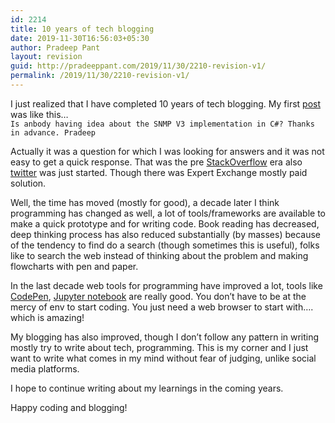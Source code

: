 ```yaml
---
id: 2214
title: 10 years of tech blogging
date: 2019-11-30T16:56:03+05:30
author: Pradeep Pant
layout: revision
guid: http://pradeeppant.com/2019/11/30/2210-revision-v1/
permalink: /2019/11/30/2210-revision-v1/
---
```

I just realized that I have completed 10 years of tech blogging. My first [post](http://pradeeppant.com/2007/10/16/snmpv3-in-c/) was like this&#8230;  
 `Is anbody having idea about the SNMP V3 implementation in C#? Thanks in advance. Pradeep` 

Actually it was a question for which I was looking for answers and it was not easy to get a quick response. That was the pre [StackOverflow](https://stackoverflow.com/) era also [twitter](https://twitter.com/) was just started. Though there was Expert Exchange mostly paid solution. 

Well, the time has moved (mostly for good), a decade later I think programming has changed as well, a lot of tools/frameworks are available to make a quick prototype and for writing code. Book reading has decreased, deep thinking process has also reduced substantially (by masses) because of the tendency to find do a search (though sometimes this is useful), folks like to search the web instead of thinking about the problem and making flowcharts with pen and paper. 

In the last decade web tools for programming have improved a lot, tools like [CodePen](https://codepen.io/), [Jupyter notebook](https://jupyter.org/) are really good. You don&#8217;t have to be at the mercy of env to start coding. You just need a web browser to start with&#8230;. which is amazing!

My blogging has also improved, though I don&#8217;t follow any pattern in writing mostly try to write about tech, programming. This is my corner and I just want to write what comes in my mind without fear of judging, unlike social media platforms. 

I hope to continue writing about my learnings in the coming years.

Happy coding and blogging!